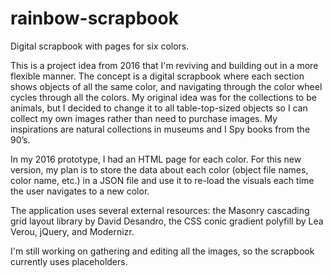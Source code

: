 # rainbow-scrapbook
Digital scrapbook with pages for six colors.
 
This is a project idea from 2016 that I'm reviving and building out in a more flexible manner. The concept is a digital scrapbook where each section shows objects of all the same color, and navigating through the color wheel cycles through all the colors. My original idea was for the collections to be animals, but I decided to change it to all table-top-sized objects so I can collect my own images rather than need to purchase images. My inspirations are natural collections in museums and I Spy books from the 90’s.

In my 2016 prototype, I had an HTML page for each color. For this new version, my plan is to store the data about each color (object file names, color name, etc.) in a JSON file and use it to re-load the visuals each time the user navigates to a new color.

The application uses several external resources: the Masonry cascading grid layout library by David Desandro, the CSS conic gradient polyfill by Lea Verou, jQuery, and Modernizr. 

I'm still working on gathering and editing all the images, so the scrapbook currently uses placeholders.
